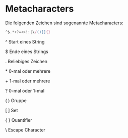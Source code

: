 # Metacharacters

Die folgenden Zeichen sind sogenannte Metacharacters:&#x20;

```javascript
^$.*+?=<>!:|\/()[]{}
```

&#x20;^    Start eines String

&#x20;$    Ende eines Strings

&#x20;.      Beliebiges Zeichen

&#x20;\*     0-mal oder mehrere

\+      1-mal oder mehrere

&#x20;?      0-mal oder 1-mal

( )     Gruppe

&#x20;\[ ]     Set

&#x20;{ }     Quantifier

&#x20;\        Escape Character

